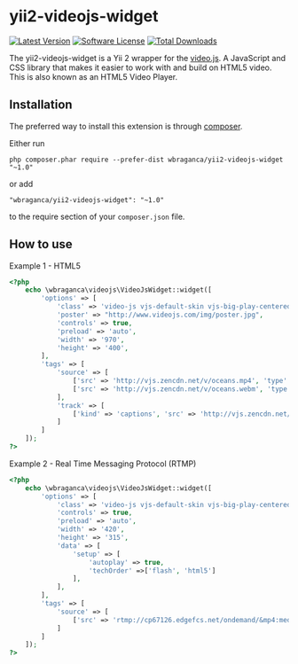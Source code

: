 yii2-videojs-widget
===================

[![Latest Version](https://img.shields.io/github/release/wbraganca/yii2-videojs-widget.svg?style=flat-square)](https://github.com/wbraganca/yii2-videojs-widget/releases)
[![Software License](http://img.shields.io/badge/license-BSD3-brightgreen.svg?style=flat-square)](LICENSE.md)
[![Total Downloads](https://img.shields.io/packagist/dt/wbraganca/yii2-videojs-widget.svg?style=flat-square)](https://packagist.org/packages/wbraganca/yii2-videojs-widget)

The yii2-videojs-widget is a Yii 2 wrapper for the [video.js](http://www.videojs.com/). A JavaScript and CSS library that makes it easier to work with and build on HTML5 video. This is also known as an HTML5 Video Player.

Installation
------------

The preferred way to install this extension is through [composer](http://getcomposer.org/download/).

Either run

```
php composer.phar require --prefer-dist wbraganca/yii2-videojs-widget "~1.0"
```

or add

```
"wbraganca/yii2-videojs-widget": "~1.0"
```

to the require section of your `composer.json` file.


How to use
----------

Example 1 - HTML5

```php
<?php
    echo \wbraganca\videojs\VideoJsWidget::widget([
        'options' => [
            'class' => 'video-js vjs-default-skin vjs-big-play-centered',
            'poster' => "http://www.videojs.com/img/poster.jpg",
            'controls' => true,
            'preload' => 'auto',
            'width' => '970',
            'height' => '400',
        ],
        'tags' => [
            'source' => [
                ['src' => 'http://vjs.zencdn.net/v/oceans.mp4', 'type' => 'video/mp4'],
                ['src' => 'http://vjs.zencdn.net/v/oceans.webm', 'type' => 'video/webm']
            ],
            'track' => [
                ['kind' => 'captions', 'src' => 'http://vjs.zencdn.net/vtt/captions.vtt', 'srclang' => 'en', 'label' => 'English']
            ]
        ]
    ]);
?>

```

Example 2 - Real Time Messaging Protocol (RTMP)

```php
<?php
    echo \wbraganca\videojs\VideoJsWidget::widget([
        'options' => [
            'class' => 'video-js vjs-default-skin vjs-big-play-centered',
            'controls' => true,
            'preload' => 'auto',
            'width' => '420',
            'height' => '315',
            'data' => [
                'setup' => [
                    'autoplay' => true,
                    'techOrder' =>['flash', 'html5']
                ],
            ],
        ],
        'tags' => [
            'source' => [
                ['src' => 'rtmp://cp67126.edgefcs.net/ondemand/&mp4:mediapm/ovp/content/test/video/spacealonehd_sounas_640_300.mp4', 'type' => 'rtmp/mp4']
            ]
        ]
    ]);
?>

```

